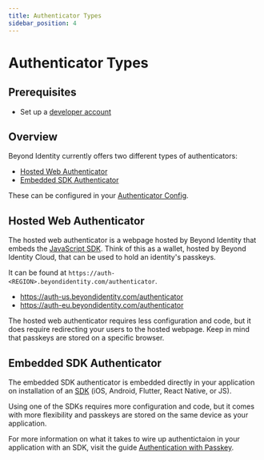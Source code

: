 ```yaml
---
title: Authenticator Types
sidebar_position: 4
---
```


# Authenticator Types

## Prerequisites

- Set up a [developer account](./account-setup.md)

## Overview

Beyond Identity currently offers two different types of authenticators:

- [Hosted Web Authenticator](#hosted-web-authenticator)
- [Embedded SDK Authenticator](#embedded-sdk-authenticator)

These can be configured in your [Authenticator Config](../platform-overview/authenticator-config.md).

## Hosted Web Authenticator

The hosted web authenticator is a webpage hosted by Beyond Identity that embeds the [JavaScript SDK](./sdk-setup.mdx). Think of this as a wallet, hosted by Beyond Identity Cloud, that can be used to hold an identity's passkeys.

It can be found at `https://auth-<REGION>.beyondidentity.com/authenticator`.

- https://auth-us.beyondidentity.com/authenticator
- https://auth-eu.beyondidentity.com/authenticator

The hosted web authenticator requires less configuration and code, but it does require redirecting your users to the hosted webpage. Keep in mind that passkeys are stored on a specific browser.

## Embedded SDK Authenticator

The embedded SDK authenticator is embedded directly in your application on installation of an [SDK](./sdk-setup.mdx) (iOS, Android, Flutter, React Native, or JS).

Using one of the SDKs requires more configuration and code, but it comes with more flexibility and passkeys are stored on the same device as your application.

For more information on what it takes to wire up authentictaion in your application with an SDK, visit the guide [Authentication with Passkey](./authentication.md).
